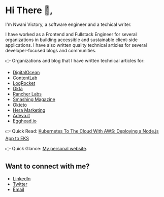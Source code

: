 # Hi There 👋, 

I'm Nwani Victory, a software engineer and a techical writer. 

I have worked as a Frontend and Fullstack Engineer for several organizations in building accessible and sustainable client-side applications. I have also written quality technical articles for several developer-focused blogs and communities. 

👉 Organizations and blog that I have written technical articles for:

- [DigitalOcean](https://www.digitalocean.com/community/users/vickywane)
- [ContentLab](https://contentlab.io/)
- [LogRocket](https://blog.logrocket.com/author/nwanivictory/)
- [Okta](https://developer.okta.com/blog/authors/victory-nwani/)
- [Rancher Labs](https://community.suse.com/posts/17529899?utm_source=manual)
- [Smashing Magazine](https://www.smashingmagazine.com/author/nwani-victory/)
- [Okteto](https://okteto.com/blog/ci-cd-using-gh-actions-and-okteto/)
- [Hera Marketing](https://hera.marketing/)
- [Adeva.it](https://adevait.com/author/nwani-victory)
- [Egghead.io](https://egghead.io/blog/offline-applications-using-mongodb-realm)

👉 Quick Read: [Kubernetes To The Cloud With AWS: Deploying a Node.js App to EKS](https://developer.okta.com/blog/2021/11/02/k8s-to-the-cloud-aws)

👉 Quick Glance: [My personal website](https://nwani.netlify.com).

## Want to connect with me?

- [LinkedIn](https://www.linkedin.com/in/victory-nwani-b820b2157/)
- [Twitter](https://twitter.com/iamnwani01) 
- [Email](mailto:vickywane@gmail.com) 
